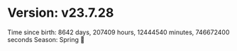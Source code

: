 # Version: v23.7.28
Time since birth: 8642 days, 207409 hours, 12444540 minutes, 746672400 seconds
Season: Spring 🌸
